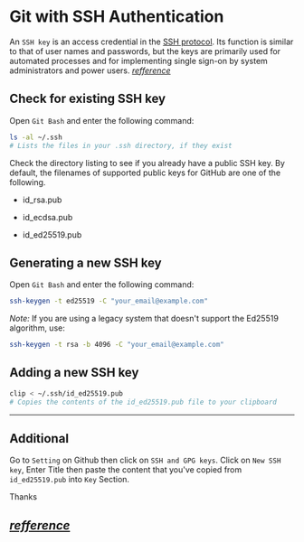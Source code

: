 # Git with SSH Authentication

An `SSH key` is an access credential in the [SSH protocol](https://www.ssh.com/academy/ssh/protocol). Its function is similar to that of user names and passwords, but the keys are primarily used for automated processes and for implementing single sign-on by system administrators and power users. [_refference_](https://www.ssh.com/academy/ssh-keys)

## Check for existing SSH key

Open `Git Bash` and enter the following command:

```bash
ls -al ~/.ssh
# Lists the files in your .ssh directory, if they exist
```

Check the directory listing to see if you already have a public SSH key. By default, the filenames of supported public keys for GitHub are one of the following.

* id_rsa.pub

* id_ecdsa.pub

* id_ed25519.pub

## Generating a new SSH key

Open `Git Bash` and enter the following command:

```bash
ssh-keygen -t ed25519 -C "your_email@example.com"
```

_Note:_ If you are using a legacy system that doesn't support the Ed25519 algorithm, use:

```bash
ssh-keygen -t rsa -b 4096 -C "your_email@example.com"
```

## Adding a new SSH key

```bash
clip < ~/.ssh/id_ed25519.pub
# Copies the contents of the id_ed25519.pub file to your clipboard
```

---

## Additional

Go to `Setting` on Github then click on `SSH and GPG keys`. Click on `New SSH key`, Enter Title then paste the content that you've copied from `id_ed25519.pub` into `Key` Section.

Thanks

## [_refference_](https://docs.github.com/en/authentication/connecting-to-github-with-ssh)